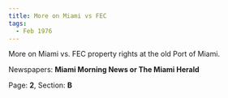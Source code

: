 ```yaml
---  
title: More on Miami vs FEC  
tags:  
  - Feb 1976  
---  
```

  
More on Miami vs. FEC property rights at the old Port of Miami.  
  
Newspapers: **Miami Morning News or The Miami Herald**  
  
Page: **2**, Section: **B** 
